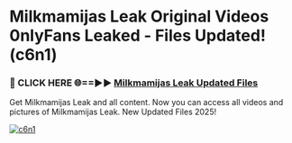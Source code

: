 # Milkmamijas Leak Original Videos 0nlyFans Leaked - Files Updated! (c6n1)

<h3>🔴 CLICK HERE 🌐==►► <a href="https://tinyurl.com/ehrbuxhb" rel="nofollow">Milkmamijas Leak Updated Files</a></h3>

Get Milkmamijas Leak and all content. Now you can access all videos and pictures of Milkmamijas Leak. New Updated Files 2025!

[![c6n1](https://i.imgur.com/lVYEuWS.gif)](https://tinyurl.com/ehrbuxhb)
